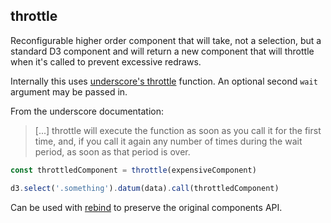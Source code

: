 ## throttle

Reconfigurable higher order component that will take, not a selection, but a standard D3 component and will return a new component that will throttle when it's called to prevent excessive redraws.

Internally this uses [underscore's throttle](http://underscorejs.org/#throttle) function.
An optional second `wait` argument may be passed in.

From the underscore documentation:

> [...] throttle will execute the function as soon as you call it for the first time, and, if you call it again any number of times during the wait period, as soon as that period is over.

```javascript
const throttledComponent = throttle(expensiveComponent)

d3.select('.something').datum(data).call(throttledComponent)
```

Can be used with [rebind](./rebind.md) to preserve the original components API.
